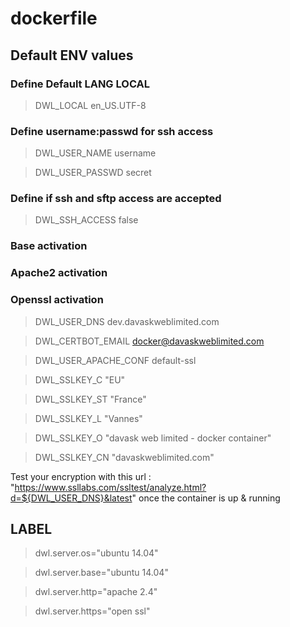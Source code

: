 # dockerfile

## Default ENV values

### Define Default LANG LOCAL
> DWL_LOCAL en_US.UTF-8

### Define username:passwd for ssh access
> DWL_USER_NAME username

> DWL_USER_PASSWD secret

### Define if ssh and sftp access are accepted
> DWL_SSH_ACCESS false

### Base activation

### Apache2 activation

### Openssl activation

> DWL_USER_DNS dev.davaskweblimited.com

> DWL_CERTBOT_EMAIL docker@davaskweblimited.com

> DWL_USER_APACHE_CONF default-ssl

> DWL_SSLKEY_C "EU"

> DWL_SSLKEY_ST "France"

> DWL_SSLKEY_L "Vannes"

> DWL_SSLKEY_O "davask web limited - docker container"

> DWL_SSLKEY_CN "davaskweblimited.com"

Test your encryption with this url : "https://www.ssllabs.com/ssltest/analyze.html?d=${DWL_USER_DNS}&latest" once the container is up & running

## LABEL
> dwl.server.os="ubuntu 14.04"

> dwl.server.base="ubuntu 14.04"

> dwl.server.http="apache 2.4"

> dwl.server.https="open ssl"
